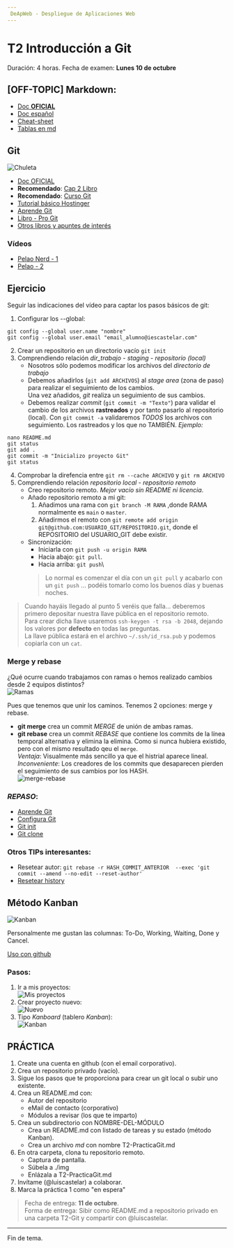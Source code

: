 ```yaml
---
 DeApWeb - Despliegue de Aplicaciones Web
---
```


# T2 Introducción a Git

Duración: 4 horas.
Fecha de examen: **Lunes 10 de octubre**

## [OFF-TOPIC] Markdown:
+ [Doc **OFICIAL**](https://www.markdownguide.org/basic-syntax)
+ [Doc español](https://markdown.es/sintaxis-markdown/)
+ [Cheat-sheet](https://www.markdownguide.org/cheat-sheet)
+ [Tablas en md](https://www.tablesgenerator.com/markdown_tables)

## Git
![Chuleta](https://luiscastelar.duckdns.org/Prog/git/cheat_sheet_git.png)

+ [Doc OFICIAL](https://git-scm.com/docs)
+ **Recomendado**: [Cap 2 Libro](https://luiscastelar.duckdns.org/Prog/git/GIT-Magic%20-%20Ben%20Lynn.pdf)
+ **Recomendado**: [Curso Git](https://github.com/jocode/git-github-pro)
+ [Tutorial básico Hostinger](https://www.hostinger.es/tutoriales/comandos-de-git)
+ [Aprende Git](https://www.atlassian.com/es/git/tutorials/learn-git-with-bitbucket-cloud)
+ [Libro - Pro Git](https://git-scm.com/book/en/v2)
+ [Otros libros y apuntes de interés](https://luiscastelar.duckdns.org)

### Vídeos
+ [Pelao Nerd - 1](https://youtu.be/kEPF-MWGq1w)
+ [Pelao - 2](https://youtu.be/7-JHoPyJy-Q)

## Ejercicio
Seguir las indicaciones del vídeo para captar los pasos básicos de git:
1. Configurar los --global:
```
git config --global user.name "nombre"
git config --global user.email "email_alumno@iescastelar.com"
```
2. Crear un repositorio en un directorio vacío `git init`
3. Comprendiendo relación *dir_trabajo - staging - repositorio (local)*
   - Nosotros sólo podemos modificar los archivos del *directorio de trabajo*
   - Debemos añadirlos (`git add ARCHIVOS`) al *stage area* (zona de paso) para realizar el seguimiento de los cambios. \
     Una vez añadidos, *git* realiza un seguimiento de sus cambios.
   - Debemos realizar *commit* (`git commit -m "Texto"`) para validar el cambio de los archivos **rastreados** y por tanto pasarlo al repositorio (local). Con `git commit -a` validaremos *TODOS* los archivos con seguimiento. Los rastreados y los que no TAMBIÉN.
*Ejemplo:*
```
nano README.md
git status
git add .
git commit -m "Inicializo proyecto Git"
git status
```
4. Comprobar la direfencia entre `git rm --cache ARCHIVO` y `git rm ARCHIVO`
5. Comprendiendo relación *repositorio local - repositorio remoto*
   - Creo repositorio remoto. *Mejor vacío sin README ni licencia*.
   - Añado repositorio remoto a mi git:
     1. Añadimos una rama con `git branch -M RAMA` ,donde RAMA normalmente es `main` o `master`.
     2. Añadirmos el remoto con `git remote add origin git@github.com:USUARIO_GIT/REPOSITORIO.git`, donde el REPOSITORIO del USUARIO_GIT debe existir.
   - Sincronización:
     + Iniciarla con `git push -u origin RAMA`
     + Hacia abajo: `git pull`.
     + Hacia arriba: `git push`\
     > Lo normal es comenzar el día con un `git pull` y acabarlo con un `git push` ... podéis tomarlo como los buenos días y buenas noches.

> Cuando hayáis llegado al punto 5 veréis que falla... deberemos primero depositar nuestra llave pública en el repositorio remoto. \
> Para crear dicha llave usaremos `ssh-keygen -t rsa -b 2048`, dejando los valores por **defecto** en todas las preguntas. \
> La llave pública estará en el archivo `~/.ssh/id_rsa.pub` y podemos copiarla con un `cat`.

### Merge y rebase
¿Qué ocurre cuando trabajamos con ramas o hemos realizado cambios desde 2 equipos distintos? \
![Ramas](https://miro.medium.com/max/720/1*wRBcfPnjdm8vY40j9iIl7g.png)

Pues que tenemos que unir los caminos. Tenemos 2 opciones: merge y rebase.
+ **git merge** crea un commit *MERGE* de unión de ambas ramas.
+ **git rebase** crea un commit *REBASE* que contiene los commits de la línea temporal alternativa y elimina la elimina. Como si nunca hubiera existido, pero con el mismo resultado qeu el `merge`. \
  *Ventaja*: Visualmente más sencillo ya que el histrial aparece lineal. \
  *Inconveniente*: Los creadores de los commits que desaparecen pierden el seguimiento de sus cambios por los HASH. \
![merge-rebase](https://miro.medium.com/max/720/1*UDKJF0BHO_USMuovMgdylQ.png)

### *REPASO*:
+ [Aprende Git](https://www.atlassian.com/es/git/tutorials/learn-git-with-bitbucket-cloud)
+ [Configura Git](https://www.atlassian.com/es/git/tutorials/setting-up-a-repository)
+ [Git init](https://www.atlassian.com/es/git/tutorials/setting-up-a-repository/git-init)
+ [Git clone](https://www.atlassian.com/es/git/tutorials/setting-up-a-repository/git-clone)


### Otros TIPs interesantes:
+ Resetear autor: `git rebase -r HASH_COMMIT_ANTERIOR  --exec 'git commit --amend --no-edit --reset-author'`
+ [Resetear history](https://whitep4nth3r.com/blog/rewrite-git-history/)



## Método Kanban
![Kanban](https://aktiasolutions.com/wp-content/uploads/2019/08/Kanban-Method-Kanban-Methodology-Basic-Featured-Image-AKTIA-Solutions.png)

Personalmente me gustan las columnas: To-Do, Working, Waiting, Done y Cancel.

[Uso con github](https://docs.github.com/es/issues/planning-and-tracking-with-projects/creating-projects/creating-a-project)

### Pasos:
1. Ir a mis proyectos: \
![Mis proyectos](./img/paso-01.png)
2. Crear proyecto nuevo: \
![Nuevo](./img/paso-02.png)
3. Tipo *Kanboard* (tablero *Kanban*): \
![Kanban](./img/paso-03.png)

## PRÁCTICA
1. Create una cuenta en github (con el email corporativo).
2. Crea un repositorio privado (vacío).
3. Sigue los pasos que te proporciona para crear un git local o subir uno existente.
4. Crea un README.md con:
   + Autor del repositorio
   + eMail de contacto (corporativo)
   + Módulos a revisar (los que te imparto)
5. Crea un subdirectorio con NOMBRE-DEL-MÓDULO
   + Crea un README.md con listado de tareas y su estado (método Kanban).
   + Crea un archivo *md* con nombre T2-PracticaGit.md
6. En otra carpeta, clona tu repositorio remoto.
   + Captura de pantalla.
   + Súbela a ./img
   + Enlázala a T2-PracticaGit.md
7. Invítame (@luiscastelar) a colaborar.
8. Marca la práctica 1 como "en espera"

> Fecha de entrega: **11 de octubre**. \
> Forma de entrega: Sibir como README.md a repositorio privado en una carpeta T2-Git y compartir con @luiscastelar.

---
Fin de tema.
